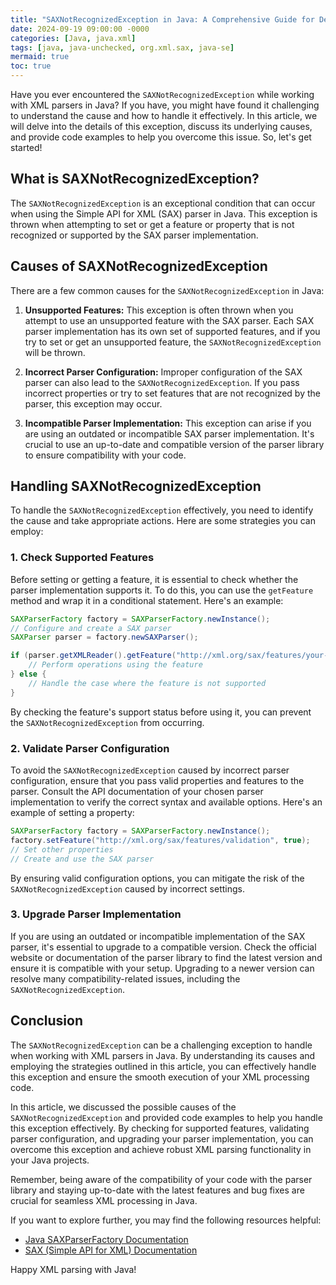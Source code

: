 ```yaml
---
title: "SAXNotRecognizedException in Java: A Comprehensive Guide for Developers"
date: 2024-09-19 09:00:00 -0000
categories: [Java, java.xml]
tags: [java, java-unchecked, org.xml.sax, java-se]
mermaid: true
toc: true
---
```



Have you ever encountered the `SAXNotRecognizedException` while working with XML parsers in Java? If you have, you might have found it challenging to understand the cause and how to handle it effectively. In this article, we will delve into the details of this exception, discuss its underlying causes, and provide code examples to help you overcome this issue. So, let's get started!

## What is SAXNotRecognizedException?

The `SAXNotRecognizedException` is an exceptional condition that can occur when using the Simple API for XML (SAX) parser in Java. This exception is thrown when attempting to set or get a feature or property that is not recognized or supported by the SAX parser implementation.

## Causes of SAXNotRecognizedException

There are a few common causes for the `SAXNotRecognizedException` in Java:

1. **Unsupported Features:** This exception is often thrown when you attempt to use an unsupported feature with the SAX parser. Each SAX parser implementation has its own set of supported features, and if you try to set or get an unsupported feature, the `SAXNotRecognizedException` will be thrown.

2. **Incorrect Parser Configuration:** Improper configuration of the SAX parser can also lead to the `SAXNotRecognizedException`. If you pass incorrect properties or try to set features that are not recognized by the parser, this exception may occur.

3. **Incompatible Parser Implementation:** This exception can arise if you are using an outdated or incompatible SAX parser implementation. It's crucial to use an up-to-date and compatible version of the parser library to ensure compatibility with your code.

## Handling SAXNotRecognizedException

To handle the `SAXNotRecognizedException` effectively, you need to identify the cause and take appropriate actions. Here are some strategies you can employ:

### 1. Check Supported Features

Before setting or getting a feature, it is essential to check whether the parser implementation supports it. To do this, you can use the `getFeature` method and wrap it in a conditional statement. Here's an example:

```java
SAXParserFactory factory = SAXParserFactory.newInstance();
// Configure and create a SAX parser
SAXParser parser = factory.newSAXParser();

if (parser.getXMLReader().getFeature("http://xml.org/sax/features/your-feature")) {
    // Perform operations using the feature
} else {
    // Handle the case where the feature is not supported
}
```

By checking the feature's support status before using it, you can prevent the `SAXNotRecognizedException` from occurring.

### 2. Validate Parser Configuration

To avoid the `SAXNotRecognizedException` caused by incorrect parser configuration, ensure that you pass valid properties and features to the parser. Consult the API documentation of your chosen parser implementation to verify the correct syntax and available options. Here's an example of setting a property:

```java
SAXParserFactory factory = SAXParserFactory.newInstance();
factory.setFeature("http://xml.org/sax/features/validation", true);
// Set other properties
// Create and use the SAX parser
```

By ensuring valid configuration options, you can mitigate the risk of the `SAXNotRecognizedException` caused by incorrect settings.

### 3. Upgrade Parser Implementation

If you are using an outdated or incompatible implementation of the SAX parser, it's essential to upgrade to a compatible version. Check the official website or documentation of the parser library to find the latest version and ensure it is compatible with your setup. Upgrading to a newer version can resolve many compatibility-related issues, including the `SAXNotRecognizedException`.

## Conclusion

The `SAXNotRecognizedException` can be a challenging exception to handle when working with XML parsers in Java. By understanding its causes and employing the strategies outlined in this article, you can effectively handle this exception and ensure the smooth execution of your XML processing code.

In this article, we discussed the possible causes of the `SAXNotRecognizedException` and provided code examples to help you handle this exception effectively. By checking for supported features, validating parser configuration, and upgrading your parser implementation, you can overcome this exception and achieve robust XML parsing functionality in your Java projects.

Remember, being aware of the compatibility of your code with the parser library and staying up-to-date with the latest features and bug fixes are crucial for seamless XML processing in Java.

If you want to explore further, you may find the following resources helpful:

- [Java SAXParserFactory Documentation](https://docs.oracle.com/en/java/javase/11/docs/api/java.xml/javax/xml/parsers/SAXParserFactory.html)
- [SAX (Simple API for XML) Documentation](https://www.saxproject.org/)

Happy XML parsing with Java!